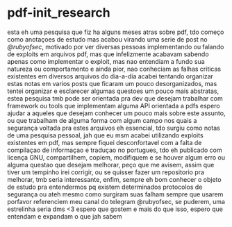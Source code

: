 # pdf-init_research
esta eh uma pesquisa que fiz ha alguns meses atras sobre pdf, tdo começo como anotaçoes de estudo mas acabou virando uma serie de post no *@rubyofsec*, motivado por ver diversas pessoas implementando ou falando de exploits em arquivos pdf,
mas que infelizmente acabavam sabendo apenas como implementar o exploit, mas nao entendiam a fundo sua natureza ou comportamento e ainda pior, nao conheciam as falhas criticas existentes em diversos arquivos do dia-a-dia
acabei tentando organizar estas notas em varios posts que ficaram um pouco desorganizados, mas tentei organizar e esclarecer algumas questoes um pouco mais abstratas, estea pesquisa tmb pode ser orientada pra dev que desejam trabalhar com 
framework ou tools que implementam alguma API orientada a pdfs
espero ajudar a aqueles que desejam conhecer um pouco mais sobre este assunto, ou que trabalham de alguma forma com algum campo nos quais a segurança voltada pra estes arquivos eh essencial, tdo surgiu como notas de uma pesquisa pessoal, jah que eu msm acabei utilizando exploits existentes 
em pdf, mas sempre fiquei desconfortavel com a falta de compilaçao de informaçao e traduçao no portugues, tdo eh publicado com licença GNU, compartilhem, copiem, modifiquem e se houver algum erro ou alguma questao que desejam melhorar, peço que
me avisem, assim que tiver um tempinho irei corrigir, ou se quisser fazer um repositorio pra melhorar, tmb seria interessante, enfim, sempre eh bom conhecer o objeto de estudo pra entendermos pq existem determinados protocolos de segurança
ou ateh mesmo como surgiram suas falham 
sempre que usarem porfavor referenciem meu canal do telegram @rubyofsec, se puderem, uma estrelinha seria dms <3
espero que gostem e mais do que isso, espero que entendam e expandam o que jah sabem
